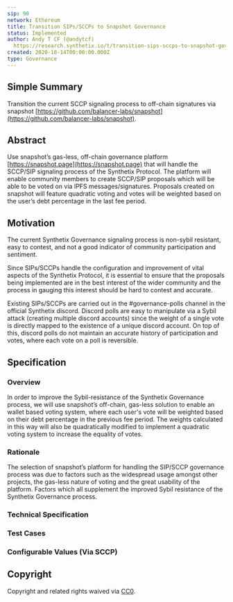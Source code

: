 ```yaml
---
sip: 90
network: Ethereum
title: Transition SIPs/SCCPs to Snapshot Governance
status: Implemented
author: Andy T CF (@andytcf)
  https://research.synthetix.io/t/transition-sips-sccps-to-snapshot-governance/209
created: 2020-10-14T00:00:00.000Z
type: Governance
---
```


<!--You can leave these HTML comments in your merged SIP and delete the visible duplicate text guides, they will not appear and may be helpful to refer to if you edit it again. This is the suggested template for new SIPs. Note that an SIP number will be assigned by an editor. When opening a pull request to submit your SIP, please use an abbreviated title in the filename, `sip-draft_title_abbrev.md`. The title should be 44 characters or less.-->

## Simple Summary

<!--"If you can't explain it simply, you don't understand it well enough." Simply describe the outcome the proposed changes intends to achieve. This should be non-technical and accessible to a casual community member.-->


Transition the current SCCP signaling process to off-chain signatures via snapshot [https://github.com/balancer-labs/snapshot](https://github.com/balancer-labs/snapshot).

## Abstract

<!--A short (~200 word) description of the proposed change, the abstract should clearly describe the proposed change. This is what *will* be done if the SIP is implemented, not *why* it should be done or *how* it will be done. If the SIP proposes deploying a new contract, write, "we propose to deploy a new contract that will do x".-->


Use snapshot’s gas-less, off-chain governance platform [https://snapshot.page](https://snapshot.page) that will handle the SCCP/SIP signaling process of the Synthetix Protocol. The platform will enable community members to create SCCP/SIP proposals which will be able to be voted on via IPFS messages/signatures. Proposals created on snapshot will feature quadratic voting and votes will be weighted based on the user’s debt percentage in the last fee period.

## Motivation

<!--This is the problem statement. This is the *why* of the SIP. It should clearly explain *why* the current state of the protocol is inadequate.  It is critical that you explain *why* the change is needed, if the SIP proposes changing how something is calculated, you must address *why* the current calculation is innaccurate or wrong. This is not the place to describe how the SIP will address the issue!-->

The current Synthetix Governance signaling process is non-sybil resistant, easy to contest, and not a good indicator of community participation and sentiment.

Since SIPs/SCCPs handle the configuration and improvement of vital aspects of the Synthetix Protocol, it is essential to ensure that the proposals being implemented are in the best interest of the wider community and the process in gauging this interest should be hard to contest and accurate.

Existing SIPs/SCCPs are carried out in the #governance-polls channel in the official Synthetix discord. Discord polls are easy to manipulate via a Sybil attack (creating multiple discord accounts) since the weight of a single vote is directly mapped to the existence of a unique discord account. On top of this, discord polls do not maintain an accurate history of participation and votes, where each vote on a poll is reversible.

## Specification

<!--The specification should describe the syntax and semantics of any new feature, there are five sections
1. Overview
2. Rationale
3. Technical Specification
4. Test Cases
5. Configurable Values
-->

### Overview

<!--This is a high level overview of *how* the SIP will solve the problem. The overview should clearly describe how the new feature will be implemented.-->

In order to improve the Sybil-resistance of the Synthetix Governance process, we will use snapshot’s off-chain, gas-less solution to enable an wallet based voting system, where each user's vote will be weighted based on their debt percentage in the previous fee period. The weights calculated in this way will also be quadratically modified to implement a quadratic voting system to increase the equality of votes.

### Rationale

<!--This is where you explain the reasoning behind how you propose to solve the problem. Why did you propose to implement the change in this way, what were the considerations and trade-offs. The rationale fleshes out what motivated the design and why particular design decisions were made. It should describe alternate designs that were considered and related work. The rationale may also provide evidence of consensus within the community, and should discuss important objections or concerns raised during discussion.-->

The selection of snapshot’s platform for handling the SIP/SCCP governance process was due to factors such as the widespread usage amongst other projects, the gas-less nature of voting and the great usability of the platform. Factors which all supplement the improved Sybil resistance of the Synthetix Governance process.

### Technical Specification

<!--The technical specification should outline the public API of the changes proposed. That is, changes to any of the interfaces Synthetix currently exposes or the creations of new ones.-->

### Test Cases

<!--Test cases for an implementation are mandatory for SIPs but can be included with the implementation..-->

### Configurable Values (Via SCCP)

<!--Please list all values configurable via SCCP under this implementation.-->

## Copyright

Copyright and related rights waived via [CC0](https://creativecommons.org/publicdomain/zero/1.0/).